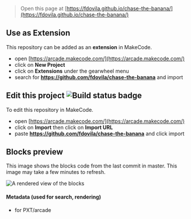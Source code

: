  


> Open this page at [https://fdovila.github.io/chase-the-banana/](https://fdovila.github.io/chase-the-banana/)

## Use as Extension

This repository can be added as an **extension** in MakeCode.

* open [https://arcade.makecode.com/](https://arcade.makecode.com/)
* click on **New Project**
* click on **Extensions** under the gearwheel menu
* search for **https://github.com/fdovila/chase-the-banana** and import

## Edit this project ![Build status badge](https://github.com/fdovila/chase-the-banana/workflows/MakeCode/badge.svg)

To edit this repository in MakeCode.

* open [https://arcade.makecode.com/](https://arcade.makecode.com/)
* click on **Import** then click on **Import URL**
* paste **https://github.com/fdovila/chase-the-banana** and click import

## Blocks preview

This image shows the blocks code from the last commit in master.
This image may take a few minutes to refresh.

![A rendered view of the blocks](https://github.com/fdovila/chase-the-banana/raw/master/.github/makecode/blocks.png)

#### Metadata (used for search, rendering)

* for PXT/arcade
<script src="https://makecode.com/gh-pages-embed.js"></script><script>makeCodeRender("{{ site.makecode.home_url }}", "{{ site.github.owner_name }}/{{ site.github.repository_name }}");</script>
